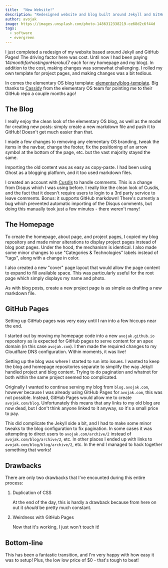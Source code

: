```yaml
---
title:  "New Website!"
description: "Redesigned website and blog built around Jekyll and GitHub Pages"
author: avojak
image: https://images.unsplash.com/photo-1486312338219-ce68d2c6f44d
tags:
  - software
  - evergreen
---
```


I just completed a redesign of my website based around Jekyll and GitHub Pages! The driving factor here
was cost. Until now I had been paying $14/month for hosting on Heroku ($7 each for my homepage and my blog).
In addition to the cost, making changes was somewhat challenging. I rolled my own template for project
pages, and making changes was a bit tedious. 

In comes the elementary OS blog template: [elementary/blog-template](https://github.com/elementary/blog-template). Big thanks to [Cassidy](https://cassidyjames.com) from the elementary OS team for pointing
me to their GitHub repo a couple months ago!

## The Blog

I really enjoy the clean look of the elementary OS blog, as well as the
model for creating new posts: simply create a new markdown file and push
it to GitHub! Doesn't get much easier than that.

I made a few changes to removing any elementary OS branding, tweak the items in the navbar, change the footer, fix the positioning of an arrow
symbol at the bottom of the page, etc. but the vast majority stayed the same.

Importing the old content was as easy as copy-paste. I had been using
Ghost as a blogging platform, and it too used markdown files.

I created an account with [Cusdis](https://cusdis.com) to handle comments.
This is a change from Disqus which I was using before. I really like
the clean look of Cusdis, and the fact that it doesn't require users
to login to a 3rd party service to leave comments. Bonus: it supports
GitHub markdown! There's currently a bug which prevented automatic
importing of the Disqus comments, but doing this manually took just
a few minutes - there weren't many!

## The Homepage

To create the homepage, about page, and project pages, I copied my blog repository and made minor alterations to display project pages instead of
blog post pages. Under the hood, the mechanism is identical. I also made
some minor changes to use "Categories & Technologies" labels instead of
"tags", along with a change in color.

I also created a new "cover" page layout that would allow the page content to expand to fill available space. This was particularly useful
for the root page which simply displays my name and photo.

As with blog posts, create a new project page is as simple as drafting
a new markdown file.

## GitHub Pages

Setting up GitHub pages was very easy until I ran into a few hiccups near the end.

I started out by moving my homepage code into a new `avojak.github.io` repository as is expected for GitHub pages to serve content for an apex
domain (in this case `avojak.com`). I then made the required changes
to my Cloudflare DNS configuration. Within moments, it was live!

Setting up the blog was where I started to run into issues. I wanted
to keep the blog and homepage repositories separate to simplify the
way Jekyll handled project and blog content. Trying to do pagination
and whatnot for both within the same project seemed too complicated.

Originally I wanted to continue serving my blog from `blog.avojak.com`,
however because I was already using GitHub Pages for `avojak.com`, this
was not possible. Instead, GitHub Pages would allow me to create
`avojak.com/blog`. Unfortunately this means that any links to my old
blog are now dead, but I don't think anyone linked to it anyway,
so it's a small price to pay.

This did complicate the Jekyll side a bit, and I had to make some minor
tweaks to the blog configuration to fix pagination. In some cases it
was attempting to direct users to `avojak.com/archive/2` instead of
`avojak.com/blog/archive/2`, etc. In other places I ended up with
links to `avojak.com/blog/blog/archive/2`, etc. In the end I managed
to hack together something that works!

## Drawbacks

There are only two drawbacks that I've encounted during this entire process:

1. Duplication of CSS

    At the end of the day, this is hardly a drawback because from here on out it *should* be pretty much constant.

2. Weirdness with GitHub Pages

    Now that it's working, I just won't touch it!

## Bottom-line

This has been a fantastic transition, and I'm very happy with how easy it was to setup! Plus, the low low price of $0 - that's tough to beat!